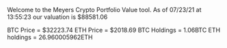 Welcome to the Meyers Crypto Portfolio Value tool. 
As of 07/23/21 at 13:55:23 our valuation is $88581.06 

BTC Price = $32223.74
 ETH Price = $2018.69
BTC Holdings = 1.06BTC
 ETH holdings = 26.960005962ETH 
